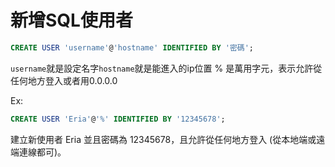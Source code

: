 # 新增SQL使用者

``` SQL
CREATE USER 'username'@'hostname' IDENTIFIED BY '密碼';
```
`username`就是設定名字`hostname`就是能進入的ip位置 % 是萬用字元，表示允許從任何地方登入或者用0.0.0.0

Ex:
``` sql
CREATE USER 'Eria'@'%' IDENTIFIED BY '12345678';
```
建立新使用者 Eria 並且密碼為 12345678，且允許從任何地方登入 (從本地端或遠端連線都可)。
